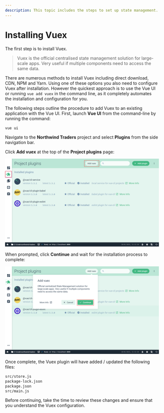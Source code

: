 ```yaml
---
description: This topic includes the steps to set up state management.
---
```


# Installing Vuex

The first step is to install Vuex.

> Vuex is the official centralised state management solution for large-scale apps. Very useful if multiple components need to access the same data.

There are numerous methods to install Vuex including direct download, CDN, NPM and Yarn. Using one of these options you also need to configure Vuex after installation. However the quickest approach is to use the Vue UI or running `vue add vuex` in the command line, as it completely automates the installation and configuration for you.

The following steps outline the procedure to add Vuex to an existing application with the Vue UI. First, launch **Vue UI** from the command-line by running the command:

```bash
vue ui
```

Navigate to the **Northwind Traders** project and select **Plugins** from the side navigation bar.

Click **Add vuex** at the top of the **Project plugins** page:

![](../.gitbook/assets/image%20%285%29.png)

When prompted, click **Continue** and wait for the installation process to complete:

![](../.gitbook/assets/image%20%286%29.png)

Once complete, the Vuex plugin will have added / updated the following files:

```text
src/store.js
package-lock.json
package.json
src/main.js
```

Before continuing, take the time to review these changes and ensure that you understand the Vuex configuration.

